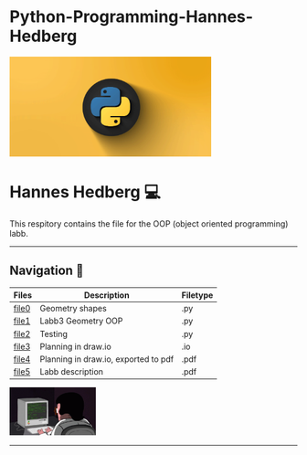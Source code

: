 # Python-Programming-Hannes-Hedberg

<img src="assets/banner.gif" alt="Coding man" width="70%" height="50%" />

# Hannes Hedberg :computer:

This respitory contains the file for the OOP (object oriented programming) labb.

---

## Navigation :notebook:

| Files                    | Description                        |Filetype                   |
| ------------------------------ | ---------------------------------- |----------------------------------|
| [file0][l0]                | Geometry shapes                  |     .py                                  |
| [file1][l1]                | Labb3 Geometry OOP                      |    .py                            |
| [file2][l2]                | Testing                                |    .py                                 |
| [file3][L3]                | Planning in draw.io                                |  .io                                   |
| [file4][l4]                | Planning in draw.io, exported to pdf                           |   .pdf                             |
| [file5][l5]                | Labb description                               |      .pdf                               |

<img src="assets/coding.gif" alt="Coding man" width="30%" height="20%" />

<!-- Comment -->

[l0]: https://github.com/Hannesssss/Python-Programming-Hannes-Hedberg/blob/main/Labs/Labb3-Geometry-OOP/geometry_shapes.py
[l1]: https://github.com/Hannesssss/Python-Programming-Hannes-Hedberg/blob/main/Labs/Labb3-Geometry-OOP/labb3_geometry_oop.py
[l2]: https://github.com/Hannesssss/Python-Programming-Hannes-Hedberg/blob/main/Labs/Labb3-Geometry-OOP/test.py
[l3]: https://github.com/Hannesssss/Python-Programming-Hannes-Hedberg/blob/main/Labs/Labb3-Geometry-OOP/OOP_Planning.drawio
[l4]: https://github.com/Hannesssss/Python-Programming-Hannes-Hedberg/blob/main/Labs/Labb3-Geometry-OOP/OOP_Planning.drawio.pdf
[l5]: https://github.com/Hannesssss/Python-Programming-Hannes-Hedberg/blob/main/Labs/Labb3-Geometry-OOP/Labb%203%20geometri%20OOP.pdf

---
